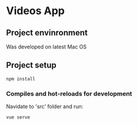 # Videos App

## Project envinronment
Was developed on latest Mac OS

## Project setup
```
npm install
```

### Compiles and hot-reloads for development

Navidate to 'src' folder and run:
```
vue serve
```
